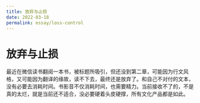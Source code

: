 ```yaml
---
title: 放弃与止损
date: 2022-03-18
permalink: essay/loss-control
---
```

# 放弃与止损

最近在微信读书翻阅一本书，被标题所吸引，但还没到第二章，可能因为行文风格，又可能因为翻译的缘故，读不下去，最终还是放弃了。和自己不对付的文本，没有必要去消耗时间。书影音不仅消耗时间，也需要精力。当前接收不了的，不是真的太烂，就是当前还不适合，没必要硬着头皮硬撑，所有文化产品都是如此。
